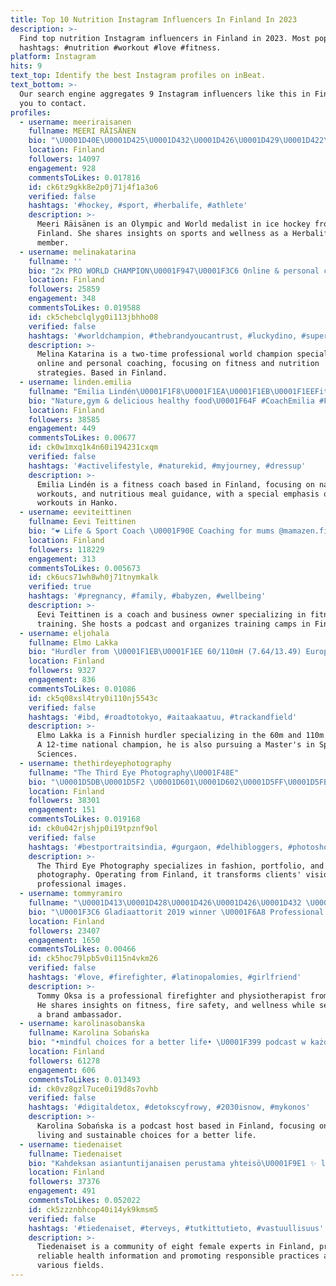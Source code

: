 ```yaml
---
title: Top 10 Nutrition Instagram Influencers In Finland In 2023
description: >-
  Find top nutrition Instagram influencers in Finland in 2023. Most popular
  hashtags: #nutrition #workout #love #fitness.
platform: Instagram
hits: 9
text_top: Identify the best Instagram profiles on inBeat.
text_bottom: >-
  Our search engine aggregates 9 Instagram influencers like this in Finland for
  you to contact.
profiles:
  - username: meeriraisanen
    fullname: MEERI RÄISÄNEN
    bio: "\U0001D40E\U0001D425\U0001D432\U0001D426\U0001D429\U0001D422\U0001D41C \U0001D41A\U0001D427\U0001D41D \U0001D416\U0001D428\U0001D42B\U0001D425\U0001D41D\U0001D42C \U0001D426\U0001D41E\U0001D41D\U0001D41A\U0001D425\U0001D425\U0001D422\U0001D42C\U0001D42D \U0001F949\U0001F949 | \U0001F1EB\U0001F1EE | \U0001D408\U0001D41C\U0001D41E \U0001D421\U0001D428\U0001D41C\U0001D424\U0001D41E\U0001D432 | \U0001D7D0 \U0001D431 \U0001D416\U0001D428\U0001D42B\U0001D425\U0001D41D\U0001D42C \U0001D400\U0001D425\U0001D425 \U0001D412\U0001D42D\U0001D41A\U0001D42B | \U0001D40D\U0001D416\U0001D407\U0001D40B \U0001D41A\U0001D425\U0001D425 \U0001D42C\U0001D42D\U0001D41A\U0001D42B | \U0001D413\U0001D41E\U0001D41A\U0001D426 \U0001D407\U0001D41E\U0001D42B\U0001D41B\U0001D41A\U0001D425\U0001D422\U0001D41F\U0001D41E \U0001D413\U0001D41E\U0001D41A\U0001D426 \U0001D414\U0001D427\U0001D41D\U0001D41E\U0001D42B \U0001D400\U0001D42B\U0001D426\U0001D428\U0001D42E\U0001D42B \U0001D409\U0001D424\U0001D425/\U0001D413\U0001D42B\U0001D41E\U0001F4CD"
    location: Finland
    followers: 14097
    engagement: 928
    commentsToLikes: 0.017816
    id: ck6tz9gkk8e2p0j71j4f1a3o6
    verified: false
    hashtags: '#hockey, #sport, #herbalife, #athlete'
    description: >-
      Meeri Räisänen is an Olympic and World medalist in ice hockey from
      Finland. She shares insights on sports and wellness as a Herbalife team
      member.
  - username: melinakatarina
    fullname: ''
    bio: "2x PRO WORLD CHAMPION\U0001F947\U0001F3C6 Online & personal coaching E-mail or dm TeamSupermassPro -10% code ”melina” @supermassnutrition JanTanaAthlete"
    location: Finland
    followers: 25859
    engagement: 348
    commentsToLikes: 0.019588
    id: ck5chebclqlyg0i113jbhho08
    verified: false
    hashtags: '#worldchampion, #thebrandyoucantrust, #luckydino, #supermasspro'
    description: >-
      Melina Katarina is a two-time professional world champion specializing in
      online and personal coaching, focusing on fitness and nutrition
      strategies. Based in Finland.
  - username: linden.emilia
    fullname: "Emilia Lindén\U0001F1F8\U0001F1EA\U0001F1EB\U0001F1EEFitness Coach"
    bio: "Nature,gym & delicious healthy food\U0001F64F #CoachEmilia #FitnerizeNutrition Beachworkouts in Hanko \U0001F3D6 Email me \U0001F4E7Fitnerize@hotmail.com"
    location: Finland
    followers: 38585
    engagement: 449
    commentsToLikes: 0.00677
    id: ck0w1mxq1k4n60i194231cxqm
    verified: false
    hashtags: '#activelifestyle, #naturekid, #myjourney, #dressup'
    description: >-
      Emilia Lindén is a fitness coach based in Finland, focusing on nature, gym
      workouts, and nutritious meal guidance, with a special emphasis on beach
      workouts in Hanko.
  - username: eeviteittinen
    fullname: Eevi Teittinen
    bio: "❤ Life & Sport Coach \U0001F90E Coaching for mums @mamazen.fi \U0001F49A Interior @eevidesign \U0001F9E1 Training Camps @activecampfinland \U0001F499Email eevi@eeviteittinen"
    location: Finland
    followers: 118229
    engagement: 313
    commentsToLikes: 0.005673
    id: ck6ucs71wh8wh0j71tnymkalk
    verified: true
    hashtags: '#pregnancy, #family, #babyzen, #wellbeing'
    description: >-
      Eevi Teittinen is a coach and business owner specializing in fitness and
      training. She hosts a podcast and organizes training camps in Finland.
  - username: eljohala
    fullname: Elmo Lakka
    bio: "Hurdler from \U0001F1EB\U0001F1EE 60/110mH (7.64/13.49) European Indoor Finalist -19 12x National Champion NB Athlete \U0001F45F \U0001F51C Master of Sport Sciences"
    location: Finland
    followers: 9327
    engagement: 836
    commentsToLikes: 0.01086
    id: ck5q08xsl4try0i110nj5543c
    verified: false
    hashtags: '#ibd, #roadtotokyo, #aitaakaatuu, #trackandfield'
    description: >-
      Elmo Lakka is a Finnish hurdler specializing in the 60m and 110m hurdles.
      A 12-time national champion, he is also pursuing a Master's in Sport
      Sciences.
  - username: thethirdeyephotography
    fullname: "The Third Eye Photography\U0001F48E"
    bio: "\U0001D5DB\U0001D5F2 \U0001D601\U0001D602\U0001D5FF\U0001D5FB\U0001D5F2\U0001D5F1 \U0001D5F5\U0001D5F6\U0001D600 \U0001D5F0\U0001D5EE\U0001D5FB'\U0001D601\U0001D600 \U0001D5F6\U0001D5FB\U0001D601\U0001D5FC \U0001D5F0\U0001D5EE\U0001D5FB\U0001D600 &\U0001D5F5\U0001D5F6\U0001D600 \U0001D5F1\U0001D5FF\U0001D5F2\U0001D5EE\U0001D5FA\U0001D600 \U0001D5F6\U0001D5FB\U0001D601\U0001D5FC \U0001D5FD\U0001D5F9\U0001D5EE\U0001D5FB\U0001D600.\U0001F4CD: #\U0001D5FB\U0001D5F2\U0001D604\U0001D5F1\U0001D5F2\U0001D5F9\U0001D5F5\U0001D5F6 @salmaan_mustafa1 \U0001D5D9\U0001D5EE\U0001D600\U0001D5F5\U0001D5F6\U0001D5FC\U0001D5FB,\U0001D5E3\U0001D5FC\U0001D5FF\U0001D601\U0001D5F3\U0001D5FC\U0001D5F9\U0001D5F6\U0001D5FC\U0001D600,\U0001D5EA\U0001D5F2\U0001D5F1\U0001D5F1\U0001D5F6\U0001D5FB\U0001D5F4\U0001D600 \U0001D5D7\U0001D5FA/\U0001D5EA\U0001D5F5\U0001D5EE\U0001D601\U0001D600\U0001D5EE\U0001D5FD\U0001D5FD \U0001D7F3\U0001D7F4\U0001D7F1\U0001D7F5\U0001D7F4\U0001D7F1\U0001D7F3\U0001D7F4\U0001D7F1\U0001D7F0 \U0001D5D9\U0001D5FC\U0001D5FF \U0001D5D5\U0001D5FC\U0001D5FC\U0001D5F8\U0001D5F6\U0001D5FB\U0001D5F4\U0001D600."
    location: Finland
    followers: 38301
    engagement: 151
    commentsToLikes: 0.019168
    id: ck0u042rjshjp0i19tpznf9ol
    verified: false
    hashtags: '#bestportraitsindia, #gurgaon, #delhibloggers, #photoshoot'
    description: >-
      The Third Eye Photography specializes in fashion, portfolio, and wedding
      photography. Operating from Finland, it transforms clients' visions into
      professional images.
  - username: tommyramiro
    fullname: "\U0001D413\U0001D428\U0001D426\U0001D426\U0001D432 \U0001D40E\U0001D424\U0001D42C\U0001D41A \U0001F1EB\U0001F1EE"
    bio: "\U0001F3C6 Gladiaattorit 2019 winner \U0001F6A8 Professional Firefighter \U0001F3CB\U0001F3FD‍♂️ Physiotherapist \U0001F6E1 Ambassador @barebells.fin \U0001F4E9 tommy.oksa@gmail.com \U0001F381 Videoviestit memmo\U0001F53B"
    location: Finland
    followers: 23407
    engagement: 1650
    commentsToLikes: 0.00466
    id: ck5hoc79lpb5v0i115n4vkm26
    verified: false
    hashtags: '#love, #firefighter, #latinopalomies, #girlfriend'
    description: >-
      Tommy Oksa is a professional firefighter and physiotherapist from Finland.
      He shares insights on fitness, fire safety, and wellness while serving as
      a brand ambassador.
  - username: karolinasobanska
    fullname: Karolina Sobańska
    bio: "•mindful choices for a better life• \U0001F399 podcast w każdy poniedziałek o 7:00 Spotify, iTunes & YouTube"
    location: Finland
    followers: 61278
    engagement: 606
    commentsToLikes: 0.013493
    id: ck0vz8gzl7uce0i19d8s7ovhb
    verified: false
    hashtags: '#digitaldetox, #detokscyfrowy, #2030isnow, #mykonos'
    description: >-
      Karolina Sobańska is a podcast host based in Finland, focusing on mindful
      living and sustainable choices for a better life.
  - username: tiedenaiset
    fullname: Tiedenaiset
    bio: "Kahdeksan asiantuntijanaisen perustama yhteisö\U0001F9E1 ✨ luotettavaa tietoa terveydestä ✨ monialaista asiantuntemusta ✨ vastuullista toimintaa Tervetuloa\U0001F49B"
    location: Finland
    followers: 37376
    engagement: 491
    commentsToLikes: 0.052022
    id: ck5zzznbhcop40i14yk9kmsm5
    verified: false
    hashtags: '#tiedenaiset, #terveys, #tutkittutieto, #vastuullisuus'
    description: >-
      Tiedenaiset is a community of eight female experts in Finland, providing
      reliable health information and promoting responsible practices across
      various fields.
---
```


